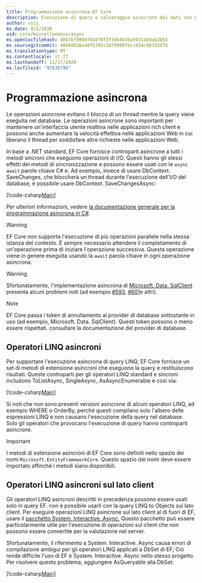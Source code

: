 ```yaml
---
title: Programmazione asincrona-EF Core
description: Esecuzione di query e salvataggio asincrono dei dati con Entity Framework Core
author: roji
ms.date: 9/2/2020
uid: core/miscellaneous/async
ms.openlocfilehash: d887bf898d741070f3f3d64b3baf0311b0ab2b63
ms.sourcegitcommit: 4860d036ea0fb392c28799907bcc924c987d2d7b
ms.translationtype: MT
ms.contentlocale: it-IT
ms.lasthandoff: 12/17/2020
ms.locfileid: "97635796"
---
```

# <a name="asynchronous-programming"></a>Programmazione asincrona

Le operazioni asincrone evitano il blocco di un thread mentre la query viene eseguita nel database. Le operazioni asincrone sono importanti per mantenere un'interfaccia utente reattiva nelle applicazioni rich client e possono anche aumentare la velocità effettiva nelle applicazioni Web in cui liberano il thread per soddisfare altre richieste nelle applicazioni Web.

In base a .NET standard, EF Core fornisce controparti asincrone a tutti i metodi sincroni che eseguono operazioni di I/O. Questi hanno gli stessi effetti dei metodi di sincronizzazione e possono essere usati con le `async` `await` parole chiave C# e. Ad esempio, invece di usare DbContext. SaveChanges, che bloccherà un thread durante l'esecuzione dell'I/O del database, è possibile usare DbContext. SaveChangesAsync:

[!code-csharp[Main](../../../samples/core/Miscellaneous/Async/Program.cs#SaveChangesAsync)]

Per ulteriori informazioni, vedere [la documentazione generale per la programmazione asincrona in C#](/dotnet/csharp/async).

> [!WARNING]
> EF Core non supporta l'esecuzione di più operazioni parallele nella stessa istanza del contesto. È sempre necessario attendere il completamento di un'operazione prima di iniziare l'operazione successiva. Questa operazione viene in genere eseguita usando la `await` parola chiave in ogni operazione asincrona.

> [!WARNING]
> Sfortunatamente, l'implementazione asincrona di [Microsoft. Data. SqlClient](https://github.com/dotnet/SqlClient) presenta alcuni problemi noti (ad esempio [#593](https://github.com/dotnet/SqlClient/issues/593), [#601](https://github.com/dotnet/SqlClient/issues/601)e altri).

> [!NOTE]
> EF Core passa i token di annullamento al provider di database sottostante in uso (ad esempio, Microsoft. Data. SqlClient). Questi token possono o meno essere rispettati. consultare la documentazione del provider di database.  

## <a name="async-linq-operators"></a>Operatori LINQ asincroni

Per supportare l'esecuzione asincrona di query LINQ, EF Core fornisce un set di metodi di estensione asincroni che eseguono la query e restituiscono risultati. Queste controparti per gli operatori LINQ standard e sincroni includono ToListAsync, SingleAsync, AsAsyncEnumerable e così via:

[!code-csharp[Main](../../../samples/core/Miscellaneous/Async/Program.cs#ToListAsync)]

Si noti che non sono presenti versioni asincrone di alcuni operatori LINQ, ad esempio WHERE o OrderBy, perché questi compilano solo l'albero delle espressioni LINQ e non causano l'esecuzione della query nel database. Solo gli operatori che provocano l'esecuzione di query hanno controparti asincrone.

> [!IMPORTANT]
> I metodi di estensione asincroni di EF Core sono definiti nello spazio dei nomi `Microsoft.EntityFrameworkCore`. Questo spazio dei nomi deve essere importato affinché i metodi siano disponibili.

## <a name="client-side-async-linq-operators"></a>Operatori LINQ asincroni sul lato client

Gli operatori LINQ asincroni descritti in precedenza possono essere usati solo in query EF. non è possibile usarli con la query LINQ to Objects sul lato client. Per eseguire operazioni LINQ asincrone sul lato client al di fuori di EF, usare il [pacchetto System. Interactive. Async.](https://www.nuget.org/packages/System.Interactive.Async) Questo pacchetto può essere particolarmente utile per l'esecuzione di operazioni sul client che non possono essere convertite per la valutazione nel server.

Sfortunatamente, il riferimento a System. Interactive. Async causa errori di compilazione ambigui per gli operatori LINQ applicati a DbSet di EF; Ciò rende difficile l'uso di EF e System. Interactive. Async nello stesso progetto. Per risolvere questo problema, aggiungere AsQueryable alla DbSet:

[!code-csharp[Main](../../../samples/core/Miscellaneous/AsyncWithSystemInteractive/Program.cs#SystemInteractiveAsync)]
